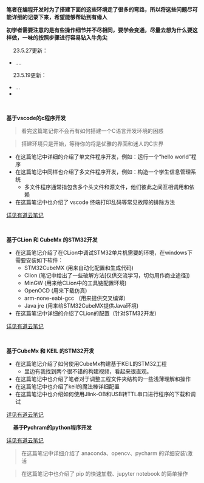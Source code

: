 **笔者在编程开发时为了搭建下面的这些环境走了很多的弯路，所以将这些问题尽可能详细的记录下来，希望能够帮助到有缘人**

**初学者需要注意的是有些操作细节并不尽相同，要学会变通，尽量去想为什么要这样做，一味的按照步骤进行容易钻入牛角尖**

&emsp;
23.5.27更新：

- ....

&emsp;
23.5.19更新：

- ...
- 
&emsp;

**基于vscode的c程序开发**

> 看完这篇笔记你不会再有如何搭建一个C语言开发环境的困惑

> 搭建环境只是开始，等待你的将是优雅的界面和迷人的C世界
- 在这篇笔记中详细的介绍了单文件程序开发，例如：运行一个“hello world”程序
- 在这篇笔记中同样也介绍了多文件程序开发，例如：构造一个学生信息管理系统
  - 多文件程序通常指包含多个头文件和源文件，他们彼此之间互相调用和依赖
- 在这篇笔记中也介绍了 vscode 终端打印乱码等常见故障的排除方法

[详见有道云笔记](https://note.youdao.com/s/CisHoFe)

&emsp;

**基于CLion 和 CubeMx 的STM32开发**

- 在这篇笔记介绍了在CLion中调试STM32单片机需要的环境，在windows下需要安装如下软件：
  -  STM32CubeMX   (用来自动化配置和生成代码)
  -  Clion    (笔记中给出了一些破解方法[仅供交流学习，切勿用作商业途径])
  -  MinGW    (用来给CLion中的工具链配置环境)
  -  OpenOCD     (用来下载仿真)
  -  arm-none-eabi-gcc    （用来提供交叉编译）
  -  Java jre    (用来给STM32CubeMX提供Java环境)
- 在这篇笔记中详细的介绍了CLion的配置（针对STM32开发）

[详见有道云笔记](https://note.youdao.com/s/OiOrOPUA)


&emsp;

**基于CubeMx 和 KEIL 的STM32开发**

- 在这篇笔记介绍了如何使用CubeMx构建基于KEIL的STM32工程
  - 里边有我找到两个很不错的构建视频，看起来很直观。 
- 在这篇笔记中也介绍了笔者对于调整工程文件夹结构的一些浅薄理解和操作
- 在这篇笔记中也介绍了keil的魔法棒详细配置
- 在这篇笔记中也介绍如何使用Jlink-OB和USB转TTL串口进行程序的下载和调试

[详见有道云笔记](https://note.youdao.com/s/OiOrOPUA)


&emsp;
**基于Pychram的python程序开发**

[详见有道云笔记](https://note.youdao.com/s/QRXR7oEg)
> 在这篇笔记中详细介绍了 anaconda、opencv、pycharm 的详细安装\激活

> 在这篇笔记中也介绍了 pip 的快速加载、jupyter notebook 的简单操作




